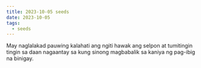 ```yaml
---
title: 2023-10-05 seeds
date: 2023-10-05
tags:
  - seeds
---
```

May naglalakad pauwing kalahati ang ngiti hawak ang selpon at tumitingin tingin sa daan nagaantay sa kung sinong magbabalik sa kaniya ng pag-ibig na binigay.